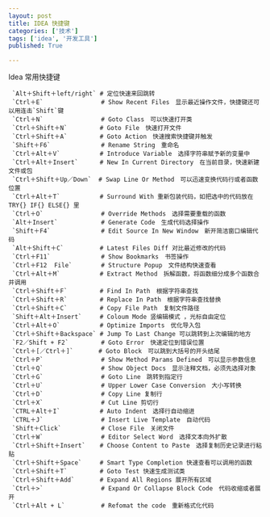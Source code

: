 ```yaml
---
layout: post
title: IDEA 快捷键
categories: ['技术']
tags: ['idea', '开发工具']
published: True

---
```


Idea 常用快捷键

<!-- more -->

     `Alt＋Shift＋left/right` # 定位快速来回跳转
     `Ctrl＋E`                # Show Recent Files　显示最近操作文件，快捷键还可以用连击`Shift`键
     `Ctrl＋N`                # Goto Class　可以快速打开类
     `Ctrl＋Shift＋N`         # Goto File　快速打开文件
     `Ctrl＋Shift＋A`         # Goto Action　快速搜索快捷键并触发
     `Shift＋F6`              # Rename String　重命名
     `Ctrl＋Alt＋V`           # Introduce Variable　选择字符串赋予新的变量中
     `Ctrl＋Alt＋Insert`      # New In Current Directory　在当前目录，快速新建文件或包
     `Ctrl＋Shift＋Up／Down`  # Swap Line Or Method　可以迅速变换代码行或者函数位置
     `Ctrl＋Alt＋T`           # Surround With 重新包装代码，如把选中的代码放在 TRY{} IF{} ELSE{} 里
     `Ctrl＋O`                # Override Methods　选择需要重载的函数
     `Alt＋Insert`            # Generate Code　生成代码选择操作
     `Shift＋F4`              # Edit Source In New Window　新开简洁窗口编辑代码
     `Alt＋Shift＋C`          # Latest Files Diff 对比最近修改的代码
     `Ctrl＋F11`              # Show Bookmarks　书签操作
     `Ctrl＋F12  File`        # Structure Popup　文件结构快速查看
     `Ctrl＋Alt＋M`           # Extract Method　拆解函数，将函数细分成多个函数合并调用
     `Ctrl＋Shift＋F`         # Find In Path　根据字符串查找
     `Ctrl＋Shift＋R`         # Replace In Path　根据字符串查找替换
     `Ctrl＋Shift＋C`         # Copy File Path　复制文件路径
     `Shift＋Alt＋Insert`     # Coloum Mode 竖编辑模式 ，光标自由定位
     `Ctrl＋Alt＋O`           # Optimize Imports　优化导入包
     `Ctrl＋Shift＋Backspace` # Jump To Last Change 可以跳转到上次编辑的地方
     `F2／Shift + F2`         # Goto Error　快速定位到错误位置
     `Ctrl＋[／Ctrl＋]`       # Goto Block　可以跳到大括号的开头结尾
     `Ctrl＋P`                # Show Method Params Defined　可以显示参数信息
     `Ctrl＋Q`                # Show Object Docs　显示注释文档，必须先选择对象
     `Ctrl＋G`                # Goto Line　跳转到指定行
     `Ctrl＋U`                # Upper Lower Case Conversion　大小写转换
     `Ctrl＋D`                # Copy Line 复制行
     `Ctrl＋X`                # Cut Line 剪切行
     `CTRL＋Alt＋I`           # Auto Indent　选择行自动缩进
     `CTRL＋J`                # Insert Live Template　自动代码
     `Shift＋Click`           # Close File　关闭文件
     `Ctrl＋W`                # Editor Select Word　选择文本向外扩散
     `Ctrl＋Shift＋Insert`    # Choose Content to Paste　选择复制历史记录进行粘贴
     `Ctrl＋Shift＋Space`     # Smart Type Completion 快速查看可以调用的函数
     `Ctrl＋Shift＋T`         # Goto Test 快速生成测试类
     `Ctrl＋Shift＋Add`       # Expand All Regions 展开所有区域
     `Ctrl＋>`                # Expand Or Collapse Block Code　代码收缩或者展开
     `Ctrl＋Alt + L`          # Refomat the code　重新格式化代码

